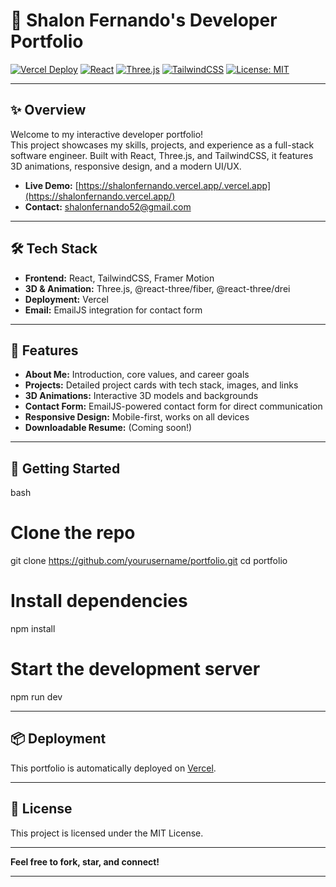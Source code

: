 # 🚀 Shalon Fernando's Developer Portfolio

[![Vercel Deploy](https://img.shields.io/badge/deployed%20on-vercel-000?logo=vercel&logoColor=white)](https://your-vercel-url.vercel.app/)
[![React](https://img.shields.io/badge/React-20232A?logo=react&logoColor=61DAFB)](https://reactjs.org/)
[![Three.js](https://img.shields.io/badge/Three.js-000?logo=three.js&logoColor=white)](https://threejs.org/)
[![TailwindCSS](https://img.shields.io/badge/TailwindCSS-06B6D4?logo=tailwindcss&logoColor=white)](https://tailwindcss.com/)
[![License: MIT](https://img.shields.io/badge/License-MIT-yellow.svg)](LICENSE)

---

## ✨ Overview

Welcome to my interactive developer portfolio!  
This project showcases my skills, projects, and experience as a full-stack software engineer. Built with React, Three.js, and TailwindCSS, it features 3D animations, responsive design, and a modern UI/UX.

- **Live Demo:** [https://shalonfernando.vercel.app/.vercel.app](https://shalonfernando.vercel.app/)
- **Contact:** shalonfernando52@gmail.com

---

## 🛠️ Tech Stack

- **Frontend:** React, TailwindCSS, Framer Motion
- **3D & Animation:** Three.js, @react-three/fiber, @react-three/drei
- **Deployment:** Vercel
- **Email:** EmailJS integration for contact form

---

## 📸 Features

- **About Me:** Introduction, core values, and career goals
- **Projects:** Detailed project cards with tech stack, images, and links
- **3D Animations:** Interactive 3D models and backgrounds
- **Contact Form:** EmailJS-powered contact form for direct communication
- **Responsive Design:** Mobile-first, works on all devices
- **Downloadable Resume:** (Coming soon!)

---

## 🚦 Getting Started

bash
# Clone the repo
git clone https://github.com/yourusername/portfolio.git
cd portfolio

# Install dependencies
npm install

# Start the development server
npm run dev


---

## 📦 Deployment

This portfolio is automatically deployed on [Vercel](https://vercel.com/).

---

## 📄 License

This project is licensed under the MIT License.

---

**Feel free to fork, star, and connect!**

---
